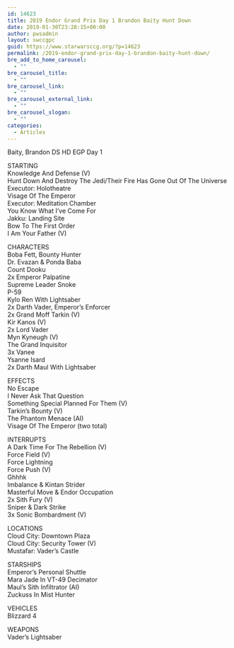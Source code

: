 ```yaml
---
id: 14623
title: 2019 Endor Grand Prix Day 1 Brandon Baity Hunt Down
date: 2019-01-30T23:28:15+00:00
author: pwsadmin
layout: swccgpc
guid: https://www.starwarsccg.org/?p=14623
permalink: /2019-endor-grand-prix-day-1-brandon-baity-hunt-down/
bre_add_to_home_carousel:
  - ""
bre_carousel_title:
  - ""
bre_carousel_link:
  - ""
bre_carousel_external_link:
  - ""
bre_carousel_slogan:
  - ""
categories:
  - Articles
---
```

Baity, Brandon DS HD EGP Day 1

STARTING  
Knowledge And Defense (V)  
Hunt Down And Destroy The Jedi/Their Fire Has Gone Out Of The Universe  
Executor: Holotheatre  
Visage Of The Emperor  
Executor: Meditation Chamber  
You Know What I&#8217;ve Come For  
Jakku: Landing Site  
Bow To The First Order  
I Am Your Father (V)

CHARACTERS  
Boba Fett, Bounty Hunter  
Dr. Evazan & Ponda Baba  
Count Dooku  
2x Emperor Palpatine  
Supreme Leader Snoke  
P-59  
Kylo Ren With Lightsaber  
2x Darth Vader, Emperor&#8217;s Enforcer  
2x Grand Moff Tarkin (V)  
Kir Kanos (V)  
2x Lord Vader  
Myn Kyneugh (V)  
The Grand Inquisitor  
3x Vanee  
Ysanne Isard  
2x Darth Maul With Lightsaber

EFFECTS  
No Escape  
I Never Ask That Question  
Something Special Planned For Them (V)  
Tarkin&#8217;s Bounty (V)  
The Phantom Menace (AI)  
Visage Of The Emperor (two total)

INTERRUPTS  
A Dark Time For The Rebellion (V)  
Force Field (V)  
Force Lightning  
Force Push (V)  
Ghhhk  
Imbalance & Kintan Strider  
Masterful Move & Endor Occupation  
2x Sith Fury (V)  
Sniper & Dark Strike  
3x Sonic Bombardment (V)

LOCATIONS  
Cloud City: Downtown Plaza  
Cloud City: Security Tower (V)  
Mustafar: Vader&#8217;s Castle

STARSHIPS  
Emperor&#8217;s Personal Shuttle  
Mara Jade In VT-49 Decimator  
Maul&#8217;s Sith Infiltrator (AI)  
Zuckuss In Mist Hunter

VEHICLES  
Blizzard 4

WEAPONS  
Vader&#8217;s Lightsaber